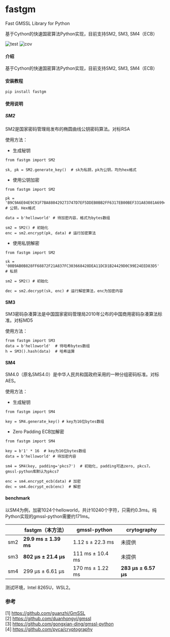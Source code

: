 # fastgm
Fast GMSSL Library for Python  

基于Cython的快速国密算法Python实现，目前支持SM2, SM3, SM4（ECB）

![test](reports/tests.svg) ![cov](reports/coverage.svg) 

#### 介绍
基于Cython的快速国密算法Python实现，目前支持SM2, SM3, SM4（ECB）


#### 安装教程
```
pip install fastgm
```

#### 使用说明

##### SM2
SM2是国家密码管理局发布的椭圆曲线公钥密码算法。对标RSA

使用方法：

+ 生成秘钥
```
from fastgm import SM2

sk, pk = SM2.generate_key()  # sk为私钥，pk为公钥，均为hex格式

```

+ 使用公钥加密

```
from fastgm import SM2

pk = 'B9C9A6E04E9C91F7BA880429273747D7EF5DDEB0BB2FF6317EB00BEF331A83081A6994B8993F3F5D6EADDDB81872266C87C018FB4162F5AF347B483E24620207' # 公钥，Hex格式

data = b'helloworld' # 待加密内容，格式为bytes数组

sm2 = SM2() # 初始化
enc = sm2.encrypt(pk, data) # 运行加密算法

```

+ 使用私钥解密
```
from fastgm import SM2

sk = '00B9AB0B828FF68872F21A837FC303668428DEA11DCD1B24429D0C99E24EED83D5'  # 私钥

sm2 = SM2() # 初始化

dec = sm2.decrypt(sk, enc) # 运行解密算法，enc为加密内容

```

#### SM3
SM3密码杂凑算法是中国国家密码管理局2010年公布的中国商用密码杂凑算法标准。对标MD5

使用方法：

```
from fastgm import SM3
data = b'helloworld'  # 待哈希bytes数组
h = SM3().hash(data)  # 哈希运算

```

#### SM4
SM4.0（原名SMS4.0）是中华人民共和国政府采用的一种分组密码标准。对标AES。

使用方法：

+ 生成秘钥
```
from fastgm import SM4

key = SM4.generate_key() # key为16位bytes数组
```

+ Zero Padding ECB加解密
```
from fastgm import SM4

key = b'1' * 16  # key为16位bytes数组
data = b'helloworld' # 待加密内容

sm4 = SM4(key, padding='pkcs7')  # 初始化, padding可选zero, pkcs7。gmssl-python库默认为pkcs7

enc = sm4.encrypt_ecb(data) # 加密
dec = sm4.decrypt_ecb(enc)  # 解密

```

#### benchmark
以SM4为例，加密1024个helloworld，共计10240个字符，只需约0.3ms。纯Python实现的gmssl-python需要约171ms。


|   |fastgm（本方法）|gmssl-python|crytography|
|-  |---------------|------------|-----------|
|sm2|**29.9 ms ± 1.39 ms**|1.12 s ± 22.3 ms|未提供|
|sm3|**802 µs ± 21.4 µs**|111 ms ± 10.4 ms|未提供|
|sm4|299 µs ± 6.61 µs|170 ms ± 1.22 ms| **283 µs ± 6.57 µs**|

测试环境，Intel 8265U，WSL2。

### 参考
[1] https://github.com/guanzhi/GmSSL  
[2] https://github.com/duanhongyi/gmssl  
[3] https://github.com/gongxian-ding/gmssl-python  
[4] https://github.com/pyca/cryptography